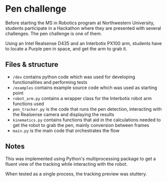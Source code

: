 # Pen challenge

Before starting the MS in Robotics program at Northwestern University, students participate in a Hackathon where they are presented with several challenges. The pen challenge is one of them.

Using an Intel Realsense D435 and an Interbotix PX100 arm, students have to locate a Purple pen in space, and get the arm to grab it.

## Files & structure
- `/dev` contains python code which was used for developing functionalities and performing tests
- `/examples` contains example source code which was used as starting point
- `robot_arm.py` contains a wrapper class for the Interbotix robot arm functions used
- `pen_tracker.py` is the code that runs the pen detection, interacting with the Realsense camera and displaying the results
- `kinematics.py` contains functions that aid in the calculations needed to get the robot to grab the pen, mainly conversion between frames
- `main.py` is the main code that orchestrates the flow

## Notes

This was implemented using Python's multiprocessing package to get a fluent view of the tracking while interacting with the robot.

When tested as a single process, the tracking preview was stuttery.
